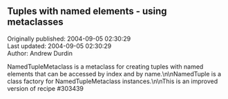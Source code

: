 ## Tuples with named elements - using metaclasses  
Originally published: 2004-09-05 02:30:29  
Last updated: 2004-09-05 02:30:29  
Author: Andrew Durdin  
  
NamedTupleMetaclass is a metaclass for creating tuples with named elements that can be accessed by index and by name.\n\nNamedTuple is a class factory for NamedTupleMetaclass instances.\n\nThis is an improved version of recipe #303439